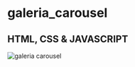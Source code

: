 # galeria_carousel

## HTML, CSS & JAVASCRIPT

![galeria carousel](https://github.com/haml262/galeria_carousel/assets/137370501/f68e532b-5994-4b87-821a-b79fd4649921)
